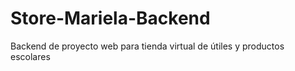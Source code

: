 # Store-Mariela-Backend
Backend de proyecto web para tienda virtual de útiles y productos escolares
